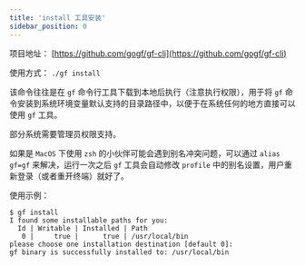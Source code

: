 ```yaml
---
title: 'install 工具安装'
sidebar_position: 0
---
```


项目地址： [https://github.com/gogf/gf-cli](https://github.com/gogf/gf-cli)

使用方式： `./gf install`

该命令往往是在 `gf` 命令行工具下载到本地后执行（注意执行权限），用于将 `gf` 命令安装到系统环境变量默认支持的目录路径中，以便于在系统任何的地方直接可以使用 `gf` 工具。

部分系统需要管理员权限支持。

如果是 `MacOS` 下使用 `zsh` 的小伙伴可能会遇到别名冲突问题，可以通过 `alias gf=gf` 来解决，运行一次之后 `gf` 工具会自动修改 `profile` 中的别名设置，用户重新登录（或者重开终端）就好了。

使用示例：

```
$ gf install
I found some installable paths for you:
  Id | Writable | Installed | Path
   0 |     true |      true | /usr/local/bin
please choose one installation destination [default 0]:
gf binary is successfully installed to: /usr/local/bin
```